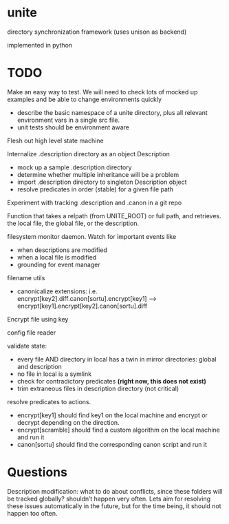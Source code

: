 # unite
directory synchronization framework (uses unison as backend)

implemented in python

# TODO

Make an easy way to test. We will need to check lots of mocked up examples and be able to change environments quickly
* describe the basic namespace of a unite directory, plus all relevant environment vars in a single src file. 
* unit tests should be environment aware

Flesh out high level state machine

Internalize .description directory as an object Description 
* mock up a sample .description directory
* determine whether multiple inheritance will be a problem
* import .description directory to singleton Description object
* resolve predicates in order (stable) for a given file path

Experiment with tracking .description and .canon in a git repo

Function that takes a relpath (from UNITE_ROOT) or full path, and retrieves.
the local file, the global file, or the description.

filesystem monitor daemon. Watch for important events like 
* when descriptions are modified
* when a local file is modified
* grounding for event manager

filename utils
* canonicalize extensions: i.e. encrypt[key2].diff.canon[sortu].encrypt[key1] --> encrypt[key1].encrypt[key2].canon[sortu].diff

Encrypt file using key

config file reader

validate state:
* every file AND directory in local has a twin in mirror directories: global and description
* no file in local is a symlink
* check for contradictory predicates **(right now, this does not exist)**
* trim extraneous files in description directory (not critical)

resolve predicates to actions.
* encrypt[key1] should find key1 on the local machine and encrypt or decrypt depending on the direction.
* encrypt[scramble] should find a custom algorithm on the local machine and run it
* canon[sortu] should find the corresponding canon script and run it

# Questions

Description modification: what to do about conflicts, since these folders will be tracked globally?
shouldn’t happen very often. Lets aim for resolving these issues automatically in the future, but for the time being, it should not happen too often.
